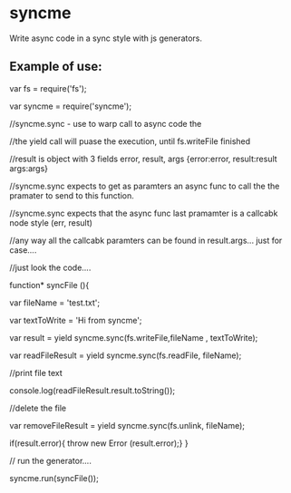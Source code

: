# syncme
Write async code in a sync style with js generators.


## Example of use:

var fs = require('fs');

var syncme = require('syncme');

//syncme.sync - use to warp call to async code the

//the yield call will puase the execution, until fs.writeFile  finished

//result is object with 3 fields error, result, args {error:error, result:result args:args}

//syncme.sync expects to get as paramters an async func to call the the pramater to send to this function.

//syncme.sync expects that the async func last pramamter is a callcabk node style (err, result)

//any way all the callcabk paramters can be found in result.args... just for case....

//just look the code....

 function* syncFile (){
 
  var fileName = 'test.txt';
  
  var textToWrite = 'Hi from syncme';
  
  var result = yield syncme.sync(fs.writeFile,fileName , textToWrite);
  
  var readFileResult = yield syncme.sync(fs.readFile, fileName);

  //print file text
  
  console.log(readFileResult.result.toString());
  
  //delete the file
  
  var removeFileResult = yield syncme.sync(fs.unlink, fileName);
  
  if(result.error){  throw new Error (result.error);}
 }
 
 // run the generator....
 
  syncme.run(syncFile());
